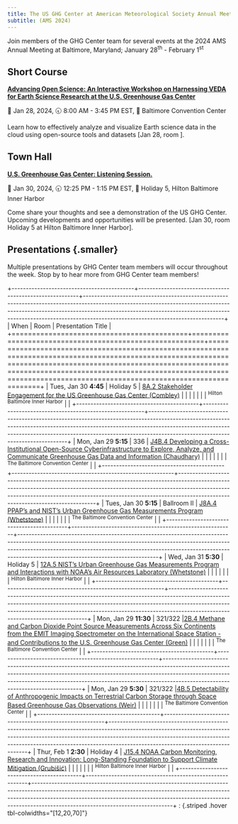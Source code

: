 ```yaml
---
title: The US GHG Center at American Meteorological Society Annual Meeting 2024
subtitle: (AMS 2024)
---
```


Join members of the GHG Center team for several events at the 2024 AMS Annual Meeting at Baltimore, Maryland; January 28<sup>th</sup> - February 1<sup>st</sup>

## Short Course

[**Advancing Open Science: An Interactive Workshop on Harnessing VEDA for Earth Science Research at the U.S. Greenhouse Gas Center**](https://www.ametsoc.org/index.cfm/ams/education-careers/careers/professional-development/short-courses/advancing-open-science-an-interactive-workshop-on-harnessing-veda-for-earth-science-research-at-the-u-s-greenhouse-gas-center/)

📅 Jan 28, 2024, 
🕣 8:00 AM - 3:45 PM EST, 
📍 Baltimore Convention Center

Learn how to effectively analyze and visualize Earth science data in the cloud using open-source tools and datasets [Jan 28, room  ].

## Town Hall

[**U.S. Greenhouse Gas Center: Listening Session.**](https://ams.confex.com/ams/104ANNUAL/meetingapp.cgi/Session/66191)

📅 Jan 30, 2024, 
🕣 12:25 PM - 1:15 PM EST, 
📍 Holiday 5, Hilton Baltimore Inner Harbor

Come share your thoughts and see a demonstration of the US GHG Center.  Upcoming developments and opportunities will be presented. [Jan 30, room Holiday 5 at Hilton Baltimore Inner Harbor].

## Presentations {.smaller}

Multiple presentations by GHG Center team members will occur throughout the week. Stop by to hear more from GHG Center team members!

+-------------------------------------------+---------------------------------------------------------+-------------------------------------------------------------------------------------------------------------------------------------------------------------------------------------------------------------------------------------------------------------------------------------------+
| When                                      | Room                                                    | Presentation Title                                                                                                                                                                                                                                                                        |
+===========================================+=========================================================+===========================================================================================================================================================================================================================================================================================+
| Tues, Jan 30 **4:45**                     | Holiday 5                                               | [8A.2 Stakeholder Engagement for the US Greenhouse Gas Center (Combley)](https://ams.confex.com/ams/104ANNUAL/meetingapp.cgi/Paper/433989)                                                                                                                                                |
|                                           |                                                         |                                                                                                                                                                                                                                                                                           |
|                                           | <sup>Hilton Baltimore Inner Harbor</sup>                |                                                                                                                                                                                                                                                                                           |
+-------------------------------------------+---------------------------------------------------------+-------------------------------------------------------------------------------------------------------------------------------------------------------------------------------------------------------------------------------------------------------------------------------------------+
| Mon, Jan 29 **5:15**                      | 336                                                     | [J4B.4 Developing a Cross-Institutional Open-Source Cyberinfrastructure to Explore, Analyze, and Communicate Greenhouse Gas Data and Information (Chaudhary)](https://ams.confex.com/ams/104ANNUAL/meetingapp.cgi/Paper/434972)                                                           |
|                                           |                                                         |                                                                                                                                                                                                                                                                                           |
|                                           | <sup>The Baltimore Convention Center</sup>              |                                                                                                                                                                                                                                                                                           |
+-------------------------------------------+---------------------------------------------------------+-------------------------------------------------------------------------------------------------------------------------------------------------------------------------------------------------------------------------------------------------------------------------------------------+
| Tues, Jan 30 **5:15**                     | Ballroom II                                             | [J8A.4 PPAP’s and NIST’s Urban Greenhouse Gas Measurements Program (Whetstone)](https://ams.confex.com/ams/104ANNUAL/meetingapp.cgi/Paper/436668)                                                                                                                                         |
|                                           |                                                         |                                                                                                                                                                                                                                                                                           |
|                                           | <sup>The Baltimore Convention Center</sup>              |                                                                                                                                                                                                                                                                                           |
+-------------------------------------------+---------------------------------------------------------+-------------------------------------------------------------------------------------------------------------------------------------------------------------------------------------------------------------------------------------------------------------------------------------------+
| Wed, Jan 31 **5:30**                      | Holiday 5                                               | [12A.5 NIST’s Urban Greenhouse Gas Measurements Program and Interactions with NOAA’s Air Resources Laboratory  (Whetstone)](https://ams.confex.com/ams/104ANNUAL/meetingapp.cgi/Paper/436648)                                                                                             |
|                                           |                                                         |                                                                                                                                                                                                                                                                                           |
|                                           | <sup>Hilton Baltimore Inner Harbor</sup>                |                                                                                                                                                                                                                                                                                           |
+-------------------------------------------+---------------------------------------------------------+-------------------------------------------------------------------------------------------------------------------------------------------------------------------------------------------------------------------------------------------------------------------------------------------+
| Mon, Jan 29 **11:30**                     | 321/322                                                 |[2B.4 Methane and Carbon Dioxide Point Source Measurements Across Six Continents from the EMIT Imaging Spectrometer on the International Space Station - and Contributions to the U.S. Greenhouse Gas Center (Green)](https://ams.confex.com/ams/104ANNUAL/meetingapp.cgi/Paper/434256)    |
|                                           |                                                         |                                                                                                                                                                                                                                                                                           |
|                                           | <sup>The Baltimore Convention Center</sup>              |                                                                                                                                                                                                                                                                                           |
+-------------------------------------------+---------------------------------------------------------+-------------------------------------------------------------------------------------------------------------------------------------------------------------------------------------------------------------------------------------------------------------------------------------------+
| Mon, Jan 29 **5:30**                      | 321/322                                                 |[4B.5 Detectability of Anthropogenic Impacts on Terrestrial Carbon Storage through Space Based Greenhouse Gas Observations (Weir)](https://ams.confex.com/ams/104ANNUAL/meetingapp.cgi/Paper/439992)                                                                                       |
|                                           |                                                         |                                                                                                                                                                                                                                                                                           |
|                                           | <sup>The Baltimore Convention Center</sup>              |                                                                                                                                                                                                                                                                                           |
+-------------------------------------------+---------------------------------------------------------+-------------------------------------------------------------------------------------------------------------------------------------------------------------------------------------------------------------------------------------------------------------------------------------------+
| Thur, Feb 1 **2:30**                      | Holiday 4                                               | [J15.4 NOAA Carbon Monitoring, Research and Innovation: Long-Standing Foundation to Support Climate Mitigation (Grubišić)](https://ams.confex.com/ams/104ANNUAL/meetingapp.cgi/Paper/438098)                                                                                              |
|                                           |                                                         |                                                                                                                                                                                                                                                                                           |
|                                           | <sup>Hilton Baltimore Inner Harbor</sup>                |                                                                                                                                                                                                                                                                                           |
+-------------------------------------------+---------------------------------------------------------+-------------------------------------------------------------------------------------------------------------------------------------------------------------------------------------------------------------------------------------------------------------------------------------------+
: {.striped .hover tbl-colwidths="[12,20,70]"}